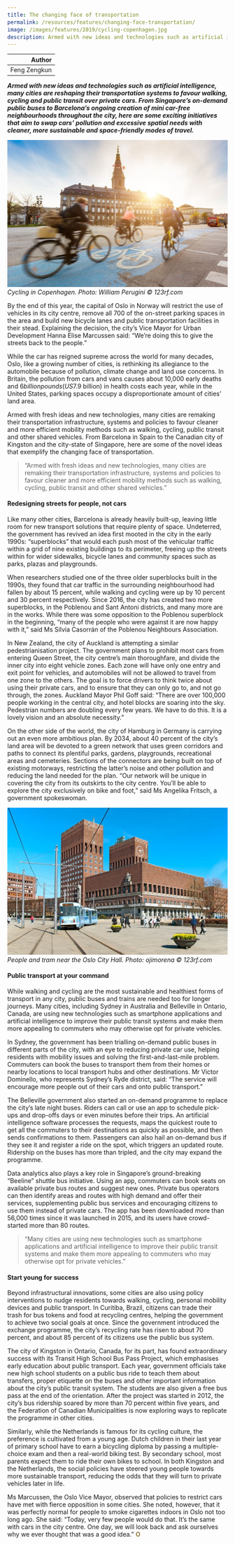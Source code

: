 ```yaml
---
title: The changing face of transportation
permalink: /resources/features/changing-face-transportation/
image: /images/features/2019/cycling-copenhagen.jpg
description: Armed with new ideas and technologies such as artificial intelligence, many cities are reshaping their transportation systems to favour walking, cycling and public transit over private cars. From Singapore’s on-demand public buses to Barcelona’s ongoing creation of mini car-free neighbourhoods throughout the city, here are some exciting initiatives that aim to swap cars’ pollution and excessive spatial needs with cleaner, more sustainable and space-friendly modes of travel.
---
```


| Author |
|---:|
| Feng Zengkun |

***Armed with new ideas and technologies such as artificial intelligence, many cities are reshaping their transportation systems to favour walking, cycling and public transit over private cars. From Singapore’s on-demand public buses to Barcelona’s ongoing creation of mini car-free neighbourhoods throughout the city, here are some exciting initiatives that aim to swap cars’ pollution and excessive spatial needs with cleaner, more sustainable and space-friendly modes of travel.***

![Cycling in Copenhagen](/images/features/2019/cycling-copenhagen.jpg/)*Cycling in Copenhagen. Photo: William Perugini © 123rf.com*

By the end of this year, the capital of Oslo in Norway will restrict the use of vehicles in its city centre, remove all 700 of the on-street parking spaces in the area and build new bicycle lanes and public transportation facilities in their stead. Explaining the decision, the city’s Vice Mayor for Urban Development Hanna Elise Marcussen said: “We’re doing this to give the streets back to the people.” 

While the car has reigned supreme across the world for many decades, Oslo, like a growing number of cities, is rethinking its allegiance to the automobile because of pollution, climate change and land use concerns. In Britain, the pollution from cars and vans causes about 10,000 early deaths and $6 billion pounds (US$7.9 billion) in health costs each year, while in the United States, parking spaces occupy a disproportionate amount of cities’ land area. 

Armed with fresh ideas and new technologies, many cities are remaking their transportation infrastructure, systems and policies to favour cleaner and more efficient mobility methods such as walking, cycling, public transit and other shared vehicles. From Barcelona in Spain to the Canadian city of Kingston and the city-state of Singapore, here are some of the novel ideas that exemplify the changing face of transportation. 

> “Armed with fresh ideas and new technologies, many cities are remaking their transportation infrastructure, systems and policies to favour cleaner and more efficient mobility methods such as walking, cycling, public transit and other shared vehicles.”

#### **Redesigning streets for people, not cars** 

Like many other cities, Barcelona is already heavily built-up, leaving little room for new transport solutions that require plenty of space. Undeterred, the government has revived an idea first mooted in the city in the early 1990s: “superblocks” that would each push most of the vehicular traffic within a grid of nine existing buildings to its perimeter, freeing up the streets within for wider sidewalks, bicycle lanes and community spaces such as parks, plazas and playgrounds. 

When researchers studied one of the three older superblocks built in the 1990s, they found that car traffic in the surrounding neighbourhood had fallen by about 15 percent, while walking and cycling were up by 10 percent and 30 percent respectively. Since 2016, the city has created two more superblocks, in the Poblenou and Sant Antoni districts, and many more are in the works. While there was some opposition to the Poblenou superblock in the beginning, “many of the people who were against it are now happy with it,” said Ms Sílvia Casorrán of the Poblenou Neighbours Association. 

In New Zealand, the city of Auckland is attempting a similar pedestrianisation project. The government plans to prohibit most cars from entering Queen Street, the city centre’s main thoroughfare, and divide the inner city into eight vehicle zones. Each zone will have only one entry and exit point for vehicles, and automobiles will not be allowed to travel from one zone to the others. The goal is to force drivers to think twice about using their private cars, and to ensure that they can only go to, and not go through, the zones. Auckland Mayor Phil Goff said: “There are over 100,000 people working in the central city, and hotel blocks are soaring into the sky. Pedestrian numbers are doubling every few years. We have to do this. It is a lovely vision and an absolute necessity.” 

On the other side of the world, the city of Hamburg in Germany is carrying out an even more ambitious plan. By 2034, about 40 percent of the city’s land area will be devoted to a green network that uses green corridors and paths to connect its plentiful parks, gardens, playgrounds, recreational areas and cemeteries. Sections of the connectors are being built on top of existing motorways, restricting the latter’s noise and other pollution and reducing the land needed for the plan. “Our network will be unique in covering the city from its outskirts to the city centre. You’ll be able to explore the city exclusively on bike and foot,” said Ms Angelika Fritsch, a government spokeswoman. 

![People and tram near the Oslo City Hall](/images/features/2019/oslo-city-hall.jpg/)*People and tram near the Oslo City Hall. Photo: ojimorena © 123rf.com*

#### **Public transport at your command** 

While walking and cycling are the most sustainable and healthiest forms of transport in any city, public buses and trains are needed too for longer journeys. Many cities, including Sydney in Australia and Belleville in Ontario, Canada, are using new technologies such as smartphone applications and artificial intelligence to improve their public transit systems and make them more appealing to commuters who may otherwise opt for private vehicles. 

In Sydney, the government has been trialling on-demand public buses in different parts of the city, with an eye to reducing private car use, helping residents with mobility issues and solving the first-and-last-mile problem. Commuters can book the buses to transport them from their homes or nearby locations to local transport hubs and other destinations. Mr Victor Dominello, who represents Sydney’s Ryde district, said: “The service will encourage more people out of their cars and onto public transport.”

The Belleville government also started an on-demand programme to replace the city’s late night buses. Riders can call or use an app to schedule pick-ups and drop-offs days or even minutes before their trips. An artificial intelligence software processes the requests, maps the quickest route to get all the commuters to their destinations as quickly as possible, and then sends confirmations to them. Passengers can also hail an on-demand bus if they see it and register a ride on the spot, which triggers an updated route. Ridership on the buses has more than tripled, and the city may expand the programme. 

Data analytics also plays a key role in Singapore’s ground-breaking “Beeline” shuttle bus initiative. Using an app, commuters can book seats on available private bus routes and suggest new ones. Private bus operators can then identify areas and routes with high demand and offer their services, supplementing public bus services and encouraging citizens to use them instead of private cars. The app has been downloaded more than 56,000 times since it was launched in 2015, and its users have crowd-started more than 80 routes. 

> “Many cities are using new technologies such as smartphone applications and artificial intelligence to improve their public transit systems and make them more appealing to commuters who may otherwise opt for private vehicles.”

#### **Start young for success** 

Beyond infrastructural innovations, some cities are also using policy interventions to nudge residents towards walking, cycling, personal mobility devices and public transport. In Curitiba, Brazil, citizens can trade their trash for bus tokens and food at recycling centres, helping the government to achieve two social goals at once. Since the government introduced the exchange programme, the city’s recycling rate has risen to about 70 percent, and about 85 percent of its citizens use the public bus system. 

The city of Kingston in Ontario, Canada, for its part, has found extraordinary success with its Transit High School Bus Pass Project, which emphasises early education about public transport. Each year, government officials take new high school students on a public bus ride to teach them about transfers, proper etiquette on the buses and other important information about the city’s public transit system. The students are also given a free bus pass at the end of the orientation. After the project was started in 2012, the city’s bus ridership soared by more than 70 percent within five years, and the Federation of Canadian Municipalities is now exploring ways to replicate the programme in other cities. 

Similarly, while the Netherlands is famous for its cycling culture, the preference is cultivated from a young age. Dutch children in their last year of primary school have to earn a bicycling diploma by passing a multiple-choice exam and then a real-world biking test. By secondary school, most parents expect them to ride their own bikes to school. In both Kingston and the Netherlands, the social policies have steered young people towards more sustainable transport, reducing the odds that they will turn to private vehicles later in life. 

Ms Marcussen, the Oslo Vice Mayor, observed that policies to restrict cars have met with fierce opposition in some cities. She noted, however, that it was perfectly normal for people to smoke cigarettes indoors in Oslo not too long ago. She said: “Today, very few people would do that. It’s the same with cars in the city centre. One day, we will look back and ask ourselves why we ever thought that was a good idea.” **<font color="#967942">O</font>**
